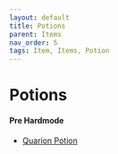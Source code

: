 ```yaml
---
layout: default
title: Potions
parent: Items
nav_order: 5
tags: Item, Items, Potion
---
```


# Potions

#### Pre Hardmode
- [Quarion Potion](https://ricklugtigheid.github.io/SupernovaMod/docs/items/potions/quarion_potion)